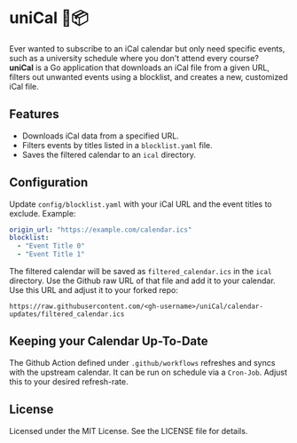 # uniCal 📆📦

Ever wanted to subscribe to an iCal calendar but only need specific events, such as a university schedule where you don't attend every course?  
**uniCal** is a Go application that downloads an iCal file from a given URL, filters out unwanted events using a blocklist, and creates a new, customized iCal file.

## Features

- Downloads iCal data from a specified URL.
- Filters events by titles listed in a `blocklist.yaml` file.
- Saves the filtered calendar to an `ical` directory.

## Configuration

Update `config/blocklist.yaml` with your iCal URL and the event titles to exclude. Example:

```yaml
origin_url: "https://example.com/calendar.ics"
blocklist:
  - "Event Title 0"
  - "Event Title 1"
```

The filtered calendar will be saved as `filtered_calendar.ics` in the `ical` directory. Use the Github raw URL of that file and add it to your calendar.
Use this URL and adjust it to your forked repo:

`https://raw.githubusercontent.com/<gh-username>/uniCal/calendar-updates/filtered_calendar.ics`

## Keeping your Calendar Up-To-Date

The Github Action defined under `.github/workflows` refreshes and syncs with the upstream calendar. It can be run on schedule via a `Cron-Job`. Adjust this to your desired refresh-rate.

## License

Licensed under the MIT License. See the LICENSE file for details.
